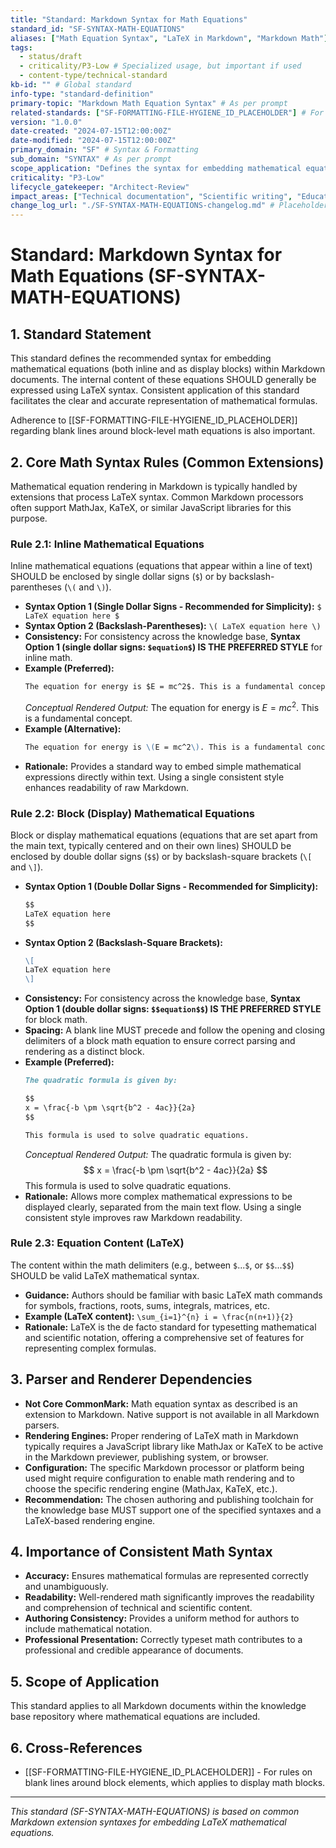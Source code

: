 ```yaml
---
title: "Standard: Markdown Syntax for Math Equations"
standard_id: "SF-SYNTAX-MATH-EQUATIONS"
aliases: ["Math Equation Syntax", "LaTeX in Markdown", "Markdown Math"]
tags:
  - status/draft
  - criticality/P3-Low # Specialized usage, but important if used
  - content-type/technical-standard
kb-id: "" # Global standard
info-type: "standard-definition"
primary-topic: "Markdown Math Equation Syntax" # As per prompt
related-standards: ["SF-FORMATTING-FILE-HYGIENE_ID_PLACEHOLDER"] # For blank lines around blocks
version: "1.0.0"
date-created: "2024-07-15T12:00:00Z"
date-modified: "2024-07-15T12:00:00Z"
primary_domain: "SF" # Syntax & Formatting
sub_domain: "SYNTAX" # As per prompt
scope_application: "Defines the syntax for embedding mathematical equations (inline and block) using LaTeX within Markdown documents."
criticality: "P3-Low"
lifecycle_gatekeeper: "Architect-Review"
impact_areas: ["Technical documentation", "Scientific writing", "Educational content", "Accurate rendering of mathematical formulas"]
change_log_url: "./SF-SYNTAX-MATH-EQUATIONS-changelog.md" # Placeholder
---
```


# Standard: Markdown Syntax for Math Equations (SF-SYNTAX-MATH-EQUATIONS)

## 1. Standard Statement

This standard defines the recommended syntax for embedding mathematical equations (both inline and as display blocks) within Markdown documents. The internal content of these equations SHOULD generally be expressed using LaTeX syntax. Consistent application of this standard facilitates the clear and accurate representation of mathematical formulas.

Adherence to [[SF-FORMATTING-FILE-HYGIENE_ID_PLACEHOLDER]] regarding blank lines around block-level math equations is also important.

## 2. Core Math Syntax Rules (Common Extensions)

Mathematical equation rendering in Markdown is typically handled by extensions that process LaTeX syntax. Common Markdown processors often support MathJax, KaTeX, or similar JavaScript libraries for this purpose.

### Rule 2.1: Inline Mathematical Equations
Inline mathematical equations (equations that appear within a line of text) SHOULD be enclosed by single dollar signs (`$`) or by backslash-parentheses (`\(` and `\)`).
*   **Syntax Option 1 (Single Dollar Signs - Recommended for Simplicity):** `$ LaTeX equation here $`
*   **Syntax Option 2 (Backslash-Parentheses):** `\( LaTeX equation here \)`
*   **Consistency:** For consistency across the knowledge base, **Syntax Option 1 (single dollar signs: `$equation$`) IS THE PREFERRED STYLE** for inline math.
*   **Example (Preferred):**
    ```markdown
    The equation for energy is $E = mc^2$. This is a fundamental concept.
    ```
    *Conceptual Rendered Output:* The equation for energy is $E = mc^2$. This is a fundamental concept.
*   **Example (Alternative):**
    ```markdown
    The equation for energy is \(E = mc^2\). This is a fundamental concept.
    ```
*   **Rationale:** Provides a standard way to embed simple mathematical expressions directly within text. Using a single consistent style enhances readability of raw Markdown.

### Rule 2.2: Block (Display) Mathematical Equations
Block or display mathematical equations (equations that are set apart from the main text, typically centered and on their own lines) SHOULD be enclosed by double dollar signs (`$$`) or by backslash-square brackets (`\[` and `\]`).
*   **Syntax Option 1 (Double Dollar Signs - Recommended for Simplicity):**
    ```markdown
    $$
    LaTeX equation here
    $$
    ```
*   **Syntax Option 2 (Backslash-Square Brackets):**
    ```markdown
    \[
    LaTeX equation here
    \]
    ```
*   **Consistency:** For consistency across the knowledge base, **Syntax Option 1 (double dollar signs: `$$equation$$`) IS THE PREFERRED STYLE** for block math.
*   **Spacing:** A blank line MUST precede and follow the opening and closing delimiters of a block math equation to ensure correct parsing and rendering as a distinct block.
*   **Example (Preferred):**
    ```markdown
    The quadratic formula is given by:

    $$
    x = \frac{-b \pm \sqrt{b^2 - 4ac}}{2a}
    $$

    This formula is used to solve quadratic equations.
    ```
    *Conceptual Rendered Output:*
    The quadratic formula is given by:
    $$
    x = \frac{-b \pm \sqrt{b^2 - 4ac}}{2a}
    $$
    This formula is used to solve quadratic equations.
*   **Rationale:** Allows more complex mathematical expressions to be displayed clearly, separated from the main text flow. Using a single consistent style improves raw Markdown readability.

### Rule 2.3: Equation Content (LaTeX)
The content within the math delimiters (e.g., between `$`...`$`, or `$$`...`$$`) SHOULD be valid LaTeX mathematical syntax.
*   **Guidance:** Authors should be familiar with basic LaTeX math commands for symbols, fractions, roots, sums, integrals, matrices, etc.
*   **Example (LaTeX content):** `\sum_{i=1}^{n} i = \frac{n(n+1)}{2}`
*   **Rationale:** LaTeX is the de facto standard for typesetting mathematical and scientific notation, offering a comprehensive set of features for representing complex formulas.

## 3. Parser and Renderer Dependencies

*   **Not Core CommonMark:** Math equation syntax as described is an extension to Markdown. Native support is not available in all Markdown parsers.
*   **Rendering Engines:** Proper rendering of LaTeX math in Markdown typically requires a JavaScript library like MathJax or KaTeX to be active in the Markdown previewer, publishing system, or browser.
*   **Configuration:** The specific Markdown processor or platform being used might require configuration to enable math rendering and to choose the specific rendering engine (MathJax, KaTeX, etc.).
*   **Recommendation:** The chosen authoring and publishing toolchain for the knowledge base MUST support one of the specified syntaxes and a LaTeX-based rendering engine.

## 4. Importance of Consistent Math Syntax

*   **Accuracy:** Ensures mathematical formulas are represented correctly and unambiguously.
*   **Readability:** Well-rendered math significantly improves the readability and comprehension of technical and scientific content.
*   **Authoring Consistency:** Provides a uniform method for authors to include mathematical notation.
*   **Professional Presentation:** Correctly typeset math contributes to a professional and credible appearance of documents.

## 5. Scope of Application

This standard applies to all Markdown documents within the knowledge base repository where mathematical equations are included.

## 6. Cross-References
- [[SF-FORMATTING-FILE-HYGIENE_ID_PLACEHOLDER]] - For rules on blank lines around block elements, which applies to display math blocks.

---
*This standard (SF-SYNTAX-MATH-EQUATIONS) is based on common Markdown extension syntaxes for embedding LaTeX mathematical equations.*
```
